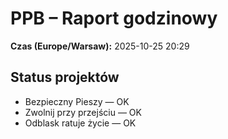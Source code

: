 # PPB – Raport godzinowy
**Czas (Europe/Warsaw):** 2025-10-25 20:29

## Status projektów
- Bezpieczny Pieszy — OK
- Zwolnij przy przejściu — OK
- Odblask ratuje życie — OK


